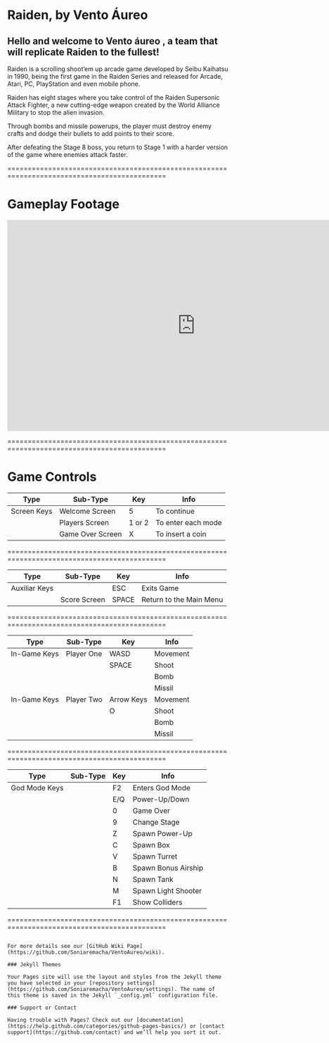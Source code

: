 # Raiden, by Vento Áureo

## Hello and welcome to Vento áureo , a team that will replicate Raiden to the fullest!

Raiden is a scrolling shoot’em up arcade game developed by Seibu Kaihatsu in 1990, being the first game in the Raiden Series and released for Arcade, Atari, PC, PlayStation and even mobile phone.

Raiden has eight stages where you take control of the Raiden Supersonic Attack Fighter, a new cutting-edge weapon created by the World Alliance Military to stop the alien invasion.

Through bombs and missile powerups, the player must destroy enemy crafts and dodge their bullets to add points to their score.

After defeating the Stage 8 boss, you return to Stage 1 with a harder version of the game where enemies attack faster.

=============================================================================================

# Gameplay Footage

<iframe width="854" height="480" src="https://www.youtube.com/embed/lAIGb1lfpBw" frameborder="0" allowfullscreen></iframe>

=============================================================================================

# Game Controls

|Type|Sub-Type|Key|Info|
|----|--------|--------|-----|
|Screen Keys| Welcome Screen   | 5  | To continue |
|           | Players Screen   | 1 or 2  | To enter each mode |
|           | Game Over Screen | X  | To insert a coin |

=============================================================================================

|Type|Sub-Type|Key|Info|
|----|--------|--------|-----|
| Auxiliar Keys | | ESC | Exits Game |
|               | Score Screen | SPACE | Return to the Main Menu |

=============================================================================================

|Type|Sub-Type|Key|Info|
|----|--------|--------|-----|
| In-Game Keys  | Player One | WASD | Movement |
|               |            | SPACE | Shoot |
|               |            | | Bomb |
|               |            | | Missil |
| In-Game Keys  | Player Two | Arrow Keys | Movement |
|               |            | O | Shoot |
|               |            | | Bomb |
|               |            | | Missil |

=============================================================================================

|Type|Sub-Type|Key|Info|
|----|--------|--------|-----|
| God Mode Keys | | F2 | Enters God Mode |
| || E/Q | Power-Up/Down |
| ||  0  | Game Over|
| ||  9  | Change Stage|
| ||  Z  | Spawn Power-Up|
| ||   C | Spawn Box|
| ||    V| Spawn Turret|
| ||    B| Spawn Bonus Airship|
| ||    N| Spawn Tank|
| ||    M| Spawn Light Shooter|
| ||   F1| Show Colliders| 

=============================================================================================

```

For more details see our [GitHub Wiki Page](https://github.com/Soniaremacha/VentoAureo/wiki).

### Jekyll Themes

Your Pages site will use the layout and styles from the Jekyll theme you have selected in your [repository settings](https://github.com/Soniaremacha/VentoAureo/settings). The name of this theme is saved in the Jekyll `_config.yml` configuration file.

### Support or Contact

Having trouble with Pages? Check out our [documentation](https://help.github.com/categories/github-pages-basics/) or [contact support](https://github.com/contact) and we’ll help you sort it out.
